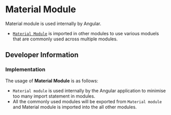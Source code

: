 <!--
SPDX-FileCopyrightText: 2020-present Open Networking Foundation <info@opennetworking.org>

SPDX-License-Identifier: Apache-2.0
-->

# Material Module

Material module is used internally by Angular.

- [`Material Module`](./material.module.ts) is imported in other modules to use various moduels that are commonly used across multiple modules.

## Developer Information

### Implementation

The usage of **Material Module** is as follows:

- `Material module` is used internally by the Angular application to minimise too many import statement in modules.
- All the commonly used modules will be exported from `Material module` and Material module is imported into the all other modules.
